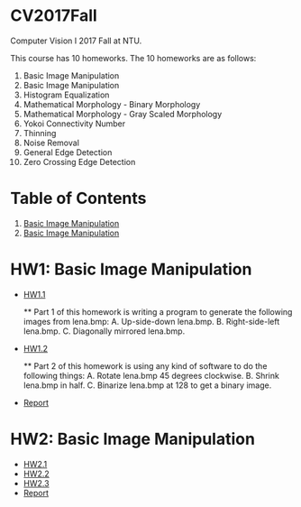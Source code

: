 # CV2017Fall
Computer Vision I 2017 Fall at NTU.

This course has 10 homeworks. The 10 homeworks are as follows:

1. Basic Image Manipulation
2. Basic Image Manipulation
3. Histogram Equalization
4. Mathematical Morphology - Binary Morphology
5. Mathematical Morphology - Gray Scaled Morphology
6. Yokoi Connectivity Number
7. Thinning
8. Noise Removal
9. General Edge Detection
10. Zero Crossing Edge Detection

# Table of Contents
<!--ts-->
   1. [Basic Image Manipulation](https://github.com/JasonYao81000/CV2017Fall/blob/master/README.md#hw1-basic-image-manipulation)
   2. [Basic Image Manipulation](https://github.com/JasonYao81000/CV2017Fall/blob/master/README.md#hw2-basic-image-manipulation)
<!--te-->

# HW1: Basic Image Manipulation
* [HW1.1](https://github.com/JasonYao81000/CV2017Fall/tree/master/HW1/HW1.1)

   ** Part 1 of this homework is writing a program to generate the following images from lena.bmp:
      A. Up-side-down lena.bmp.
      B. Right-side-left lena.bmp.
      C. Diagonally mirrored lena.bmp.

* [HW1.2](https://github.com/JasonYao81000/CV2017Fall/tree/master/HW1/HW1.2)

   ** Part 2 of this homework is using any kind of software to do the following things:
      A. Rotate lena.bmp 45 degrees clockwise.
      B. Shrink lena.bmp in half.
      C. Binarize lena.bmp at 128 to get a binary image.
      
* [Report](https://github.com/JasonYao81000/CV2017Fall/blob/master/HW1/CV1_HW1_%E5%A7%9A%E5%98%89%E6%98%87_R06922002.pdf)

# HW2: Basic Image Manipulation
* [HW2.1](https://github.com/JasonYao81000/CV2017Fall/tree/master/HW2/HW2.1)
* [HW2.2](https://github.com/JasonYao81000/CV2017Fall/tree/master/HW2/HW2.2)
* [HW2.3](https://github.com/JasonYao81000/CV2017Fall/tree/master/HW2/HW2.3)
* [Report](https://github.com/JasonYao81000/CV2017Fall/blob/master/HW2/CV1_HW2_%E5%A7%9A%E5%98%89%E6%98%87_R06922002.pdf)
